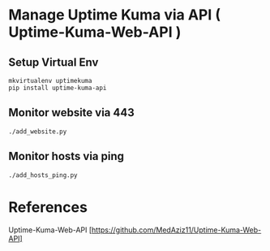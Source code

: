 # Manage Uptime Kuma via API ( Uptime-Kuma-Web-API )

## Setup Virtual Env
```
mkvirtualenv uptimekuma
pip install uptime-kuma-api
```

## Monitor website via 443
```
./add_website.py
```

## Monitor hosts via ping
```
./add_hosts_ping.py
```

# References
Uptime-Kuma-Web-API [https://github.com/MedAziz11/Uptime-Kuma-Web-API]
